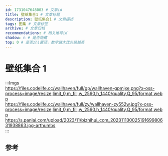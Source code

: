 ```yaml
---
id: 1731047648003 # 文章id
title: 壁纸集合1 # 文章标题
description: 壁纸集合1 # 文章描述
tags: 图集 # 文章标签
archive: # 文章归档
recommendations: # 相关推荐id
shadow: n # 是否隐藏
top: 0 # 是否zhi置顶，数字越大优先级越高
---
```


# 壁纸集合 1

:::Imgs  
https://files.codelife.cc/wallhaven/full/gp/wallhaven-gpmjxe.png?x-oss-process=image/resize,limit_0,m_fill,w_2560,h_1440/quality,Q_95/format,webp  
https://files.codelife.cc/wallhaven/full/zy/wallhaven-zy552w.jpg?x-oss-process=image/resize,limit_0,m_fill,w_2560,h_1440/quality,Q_95/format,webp  
https://s.panlai.com/upload/2023/11/bizhihui_com_20231113002519169980631938863.jpg-arthumbs  
:::

## 参考
